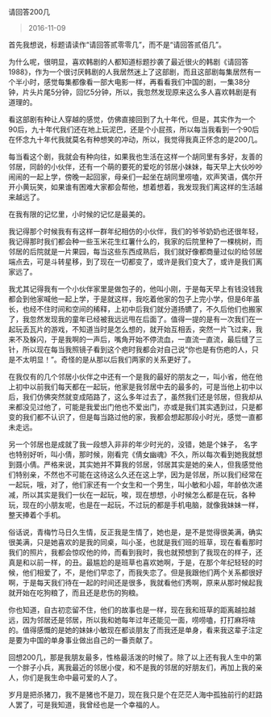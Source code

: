 请回答200几

> 2016-11-09

首先我想说，标题请读作“请回答贰零零几”，而不是“请回答贰佰几”。

为什么呢，很明显，喜欢韩剧的人都知道标题抄袭了最近很火的韩剧《请回答1988》，作为一个很讨厌韩剧的人我居然迷上了这部剧，而且这部剧每集居然有一个半小时，感觉每集都像看一部大电影一样，再看看我们中国的剧，一集38分钟，片头片尾5分钟，回忆5分钟，所以，我忽然发现原来这么多人喜欢韩剧是有道理的。

看这部剧有种让人穿越的感觉，仿佛直接回到了九十年代，但是，其实作为一个90后，九十年代我们还在地上玩泥巴，还是个小屁孩，所以每当我看到一个90后在怀念九十年代我就莫名有种想笑的冲动，所以，我觉得我真正怀念的是200几。

每当看这个剧，我就会有种向往，如果我也生活在这样一个胡同里有多好，友善的邻居，同龄的小伙伴，还有一个萌的要死的爱吃的邻居小妹妹，每天早上大伙吵吵闹闹的一起上学，傍晚一起回家，母亲们一起坐在胡同里唠嗑，欢声笑语，偶尔开开小黄玩笑，如果谁有困难大家都会帮他，想着想着，我发现我们离这样的生活越来越远了。

在我有限的记忆里，小时候的记忆是最美的。

我记得那个时候我有有这样一群年纪相仿的小伙伴，我们的爷爷奶奶也还很年轻，我记得那时我们都会种一些玉米花生红薯什么的，我家的后院里种了一棵桃树，而邻居的后院就是一片果园，每当这些东西成熟后，我们就好像都商量过似的给邻居端点去，可是斗转星移，到了现在一切都变了，或许是我们变大了，或许是我们离家远了。

我尤其记得我有一个小伙伴家里是做包子的，他叫小刚，于是每天早上有钱没钱我都会到他家喊他一起上学，于是就这样，我吃着他家的包子上完小学，但是6年虽长，也经不住时间和空间的稀释，上初中后我们就分道扬镳了，不久后他们也搬家了，我忽然发现我的童年已经被我远远甩在后面了。值得一提的是有一次我们在一起玩丢瓦片的游戏，不知道当时是怎么想的，就开始互相丢，突然一片飞过来，我来不及躲闪，于是我啊的一声后，嘴角开始不停流血，一直流一直流，最后缝了三针，所以现在每当我照镜子看到这个疤时我都会对自己说“你也是有伤疤的人，只是不太明显！”。奇怪的是从那以后我们两家的关系更好了。

在我仅有的几个邻居小伙伴之中还有一个是我的最好的朋友之一，叫小省，他在他上初中以前我们每天都在一起玩，他家是我邻居中去的最多的，可是当他上初中以后，我们仿佛突然就变成陌路了，这么多年过去了，虽然我们还是邻居，但我却从来都没见过他了，可能是我爱出门他也不爱出门，亦或是我们其实遇到过，只是都变的我们都不认识了，但是每当路过他的家，我都会想起那段小时光，感觉一直都未走远。

另一个邻居也是成就了我一段想入非非的年少时光的，没错，她是个妹子， 名字也特别好听，叫小倩，那时候，刚看完《倩女幽魂》不久，所以每次看到她我就想到聂小倩。严格来说，其实她并不算我的邻居，邻居其实是她的亲人，但我感觉他们特别亲，不然也不可能在这待这么久还在这上学，因为是邻居，所以我们经常在一起玩，哦，对了，他们家还有一个女生和一个男生，叫小敏和小超，年龄依次递减，所以其实是我们一伙在一起玩，唉，现在想想，小时候怎么都是在玩，各种玩，现在的小朋友呢，也是在一起玩，不过玩的都是手机电脑，就像我妹妹一样，整天捧着个手机。

俗话说，青梅竹马日久生情，反正我是生情了，她也是，是不是觉得很美满，确实很美满，只是她喜欢的是我的同桌，叫小圣，也就是我们班的班草，现在看看那时我们的照片，我都会惊叹他的帅，而看到我时，我也就预想到了我现在的样子，还真是和以前一样，的丑。最尴尬的是班草也喜欢她啊，于是，在那个年纪轻轻的时候，他们相爱了，不，是他们早恋了，而我失恋了。但是我跟他们两个关系都很好啊，于是每天我们待在一起的时间还是很多，我就看他们秀啊，原来从那时候起我就开始在吃狗粮了，而且还是悲伤的狗粮。

你也知道，自古初恋留不住，他们的故事也是一样，现在我和班草的距离越拉越远，因为邻居还是邻居，所以我和她每年过年还能见一面，唠唠嗑，打打麻将啥的。值得感慨的是她的妹妹小敏现在都谈朋友了而我还是单身，看来我这辈子注定是要为中国的单身事业做出自己的一番贡献了。

回想200几，那是我朋友最多，性格最活泼的时候了。除了以上还有我人生中的第一个胖子小兵，离我最近的邻居小俊，和不是我的邻居的好朋友们，再加上我的亲人，你们是我生命中最可爱的人了。

岁月是把杀猪刀，我不是猪也不是刀，现在我只是个在茫茫人海中孤独前行的赶路人罢了，可是我知道，我曾经也是一个幸福的人。
